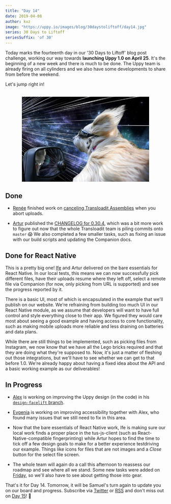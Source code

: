 ```yaml
---
title: "Day 14"
date: 2019-04-08
author: kvz
image: "https://uppy.io/images/blog/30daystoliftoff/day14.jpg"
series: 30 Days to Liftoff
seriesSuffix: 'of 30'
---
```


Today marks the fourteenth day in our '30 Days to Liftoff' blog post challenge, working our way towards **launching Uppy 1.0 on April 25**. It's the beginning of a new week and there is much to be done. The Uppy team is already firing on all cylinders and we also have some developments to share from before the weekend.

<!--more-->

Let's jump right in!

<center><br /><img width="400" src="/images/blog/30daystoliftoff/day14.jpg"><br /></center>

## Done

*   [Renée](https://github.com/goto-bus-stop) finished work on [canceling Transloadit Assemblies](https://github.com/transloadit/uppy/pull/1431) when you abort uploads.

*   [Artur](https://github.com/arturi) published the [CHANGELOG for 0.30.4](https://github.com/transloadit/uppy/commit/845369f0e56b49ab51d4d01909dfdac6f60b1748), which was a bit more work to figure out now that the whole Transloadit team is piling commits onto `master` :scream: We also completed a few smaller tasks, such as fixing an issue with our build scripts and updating the Companion docs.

## Done for React Native

This is a pretty big one! [Ife](https://github.com/ifedapoolarewaju) and Artur delivered on the bare essentials for React Native. In our local tests, this means we can now successfully pick different files, have their uploads resume where they left off, select a remote file via Companion (for now, only picking from URL is supported) and see the progress reported by it.

There is a basic UI, most of which is encapsulated in the example that we'll publish on our website. We're refraining from building too much UI in our React Native module, as we assume that developers will want to have full control and style everything close to their app. We figured they would care most about seeing a good example and having access to core functionality, such as making mobile uploads more reliable and less draining on batteries and data plans.

While there are still things to be implemented, such as picking files from Instagram, we now know that we have all the Lego bricks required and that they are doing what they're supposed to. Now, it's just a matter of fleshing out those integrations, but we'll have to see whether we can get to that before 1.0. We're already happy about having a fixed idea about the API and a basic working example as our deliverables!

## In Progress

*   [Alex](https://github.com/nqst) is working on improving the Uppy design (in the code) in his [`design-facelift` branch](https://github.com/transloadit/uppy/compare/master...nqst:design-facelift).

*   [Evgenia](https://github.com/lakesare) is working on improving accessibility together with Alex, who found many issues that we still need to fix in this area.

*   Now that the bare essentials of React Native work, Ife is making sure our local work finds a proper place in the tus-js-client (such as React-Native-compatible fingerprinting) while Artur hopes to find the time to tick off a few design goals to make for a better experience testdriving our example. Things like icons for files that are not images and a *Close* button for the select file screen.

*   The whole team will again do a call this afternoon to reassess our roadmap and see where all we stand. Some new tasks were added on [Friday](/blog/2019/04/liftoff-11/), so we'll also have to see about getting those into gear.

That's it for Day 14. Tomorrow, it will be Samuel's turn again to update you on our board and progress. Subscribe via [Twitter](https://twitter.com/uppy_io) or [RSS](https://uppy.io/atom.xml) and don't miss out on [Day 15](/blog/2019/04/liftoff-15/)! :dog:
